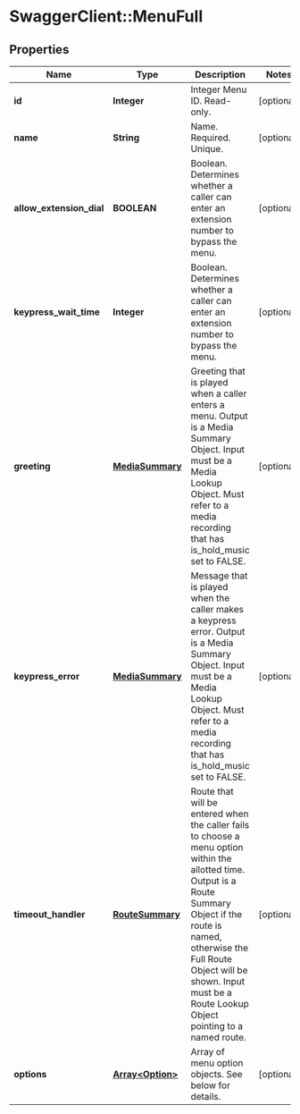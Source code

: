 # SwaggerClient::MenuFull

## Properties
Name | Type | Description | Notes
------------ | ------------- | ------------- | -------------
**id** | **Integer** | Integer Menu ID. Read-only. | [optional] 
**name** | **String** | Name. Required. Unique. | [optional] 
**allow_extension_dial** | **BOOLEAN** | Boolean. Determines whether a caller can enter an extension number to bypass the menu. | [optional] 
**keypress_wait_time** | **Integer** | Boolean. Determines whether a caller can enter an extension number to bypass the menu. | [optional] 
**greeting** | [**MediaSummary**](MediaSummary.md) | Greeting that is played when a caller enters a menu. Output is a Media Summary Object. Input must be a Media Lookup Object. Must refer to a media recording that has is_hold_music set to FALSE. | [optional] 
**keypress_error** | [**MediaSummary**](MediaSummary.md) | Message that is played when the caller makes a keypress error. Output is a Media Summary Object. Input must be a Media Lookup Object. Must refer to a media recording that has is_hold_music set to FALSE. | [optional] 
**timeout_handler** | [**RouteSummary**](RouteSummary.md) | Route that will be entered when the caller fails to choose a menu option within the allotted time. Output is a Route Summary Object if the route is named, otherwise the Full Route Object will be shown. Input must be a Route Lookup Object pointing to a named route. | [optional] 
**options** | [**Array&lt;Option&gt;**](Option.md) | Array of menu option objects. See below for details. | [optional] 


